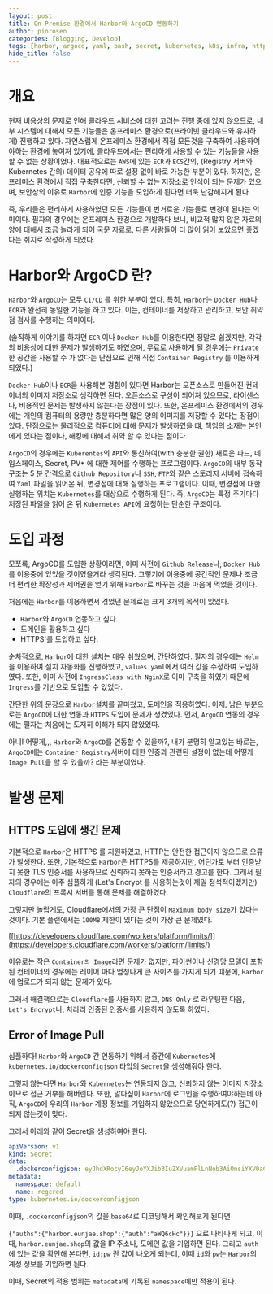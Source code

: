 ```yaml
---
layout: post
title: On-Premise 환경에서 Harbor와 ArgoCD 연동하기
author: piorosen
categories: [Blogging, Develop]
tags: [harbor, argocd, yaml, bash, secret, kubernetes, k8s, infra, https, http, secure]
hide_title: false
---
```


# 개요

현재 비용상의 문제로 인해 클라우드 서비스에 대한 고려는 진행 중에 있지 않으므로, 내부 시스템에 대해서 모든 기능들은 온프레미스 환경으로(프라이빗 클라우드와 유사하게) 진행하고 있다. 자연스럽게 온프레미스 환경에서 직접 모든것을 구축하여 사용하여야하는 환경에 놓여져 있기에, 클라우드에서는 편리하게 사용할 수 있는 기능들을 사용할 수 없는 상황이였다. 대표적으로는 `AWS`에 있는 `ECR`과 `ECS`간의, (Registry 서버와 Kubernetes 간의) 데이터 공유에 따로 설정 없이 바로 가능한 부분이 있다. 하지만, 온프레미스 환경에서 직접 구축한다면, 신뢰할 수 없는 저장소로 인식이 되는 문제가 있으며, 보안상의 이유로 `Harbor`에 인증 기능을 도입하게 된다면 더욱 난감해지게 된다.

즉, 우리들은 편리하게 사용하였던 모든 기능들이 번거로운 기능들로 변경이 된다는 의미이다. 필자의 경우에는 온프레미스 환경으로 개발하다 보니, 비교적 많지 않은 자료의 양에 대해서 조금 놀라게 되어 국문 자료로, 다른 사람들이 더 많이 읽어 보았으면 좋겠다는 취지로 작성하게 되었다.

# Harbor와 ArgoCD 란?

`Harbor`와 `ArgoCD`는 모두 `CI/CD` 를 위한 부분이 있다. 특히, `Harbor`는 `Docker Hub`나 `ECR`과 완전히 동일한 기능을 하고 있다. 이는, 컨테이너를 저장하고 관리하고, 보안 취약점 검사를 수행하는 의미이다. 

(솔직하게 이야기를 하자면 `ECR` 이나 `Docker Hub`를 이용한다면 정말로 쉽겠지만, 각각의 비용상에 대한 문제가 발생하기도 하였으며, 무료로 사용하게 될 경우에는 `Private`한 공간을 사용할 수 가 없다는 단점으로 인해 직접 `Container Registry` 를 이용하게 되었다.)

`Docker Hub`이나 `ECR`을 사용해본 경험이 있다면 Harbor는 오픈소스로 만들어진 컨테이너의 이미지 저장소로 생각하면 된다. 오픈소스로 구성이 되어져 있으므로, 라이센스나, 비용적인 문제는 발생하지 않는다는 장점이 있다. 또한, 온프레미스 환경에서의 경우에는 개인의 컴퓨터의 용량만 충분하다면 많은 양의 이미지를 저장할 수 있다는 장점이있다. 단점으로는 물리적으로 컴퓨터에 대해 문제가 발생하였을 떄, 책임의 소재는 본인에게 있다는 점이나, 해킹에 대해서 취약 할 수 있다는 점이다. 

`ArgoCD`의 경우에는 `Kuberentes`의 `API`와 통신하여(with 충분한 권한) 새로운 파드, 네임스페이스, Secret, PV* 에 대한 제어를 수행하는 프로그램이다. `ArgoCD`의 내부 동작 구조는 5 분 간격으로 `Github Repository`나 `SSH`, `FTP`와 같은 스토리지 서버에 접속하여 `Yaml` 파일을 읽어온 뒤, 변경점에 대해 실행하는 프로그램이다. 이때, 변경점에 대한 실행하는 위치는 `Kubernetes`를 대상으로 수행하게 된다. 즉, `ArgoCD`는 특정 주기마다 저장된 파일을 읽어 온 뒤 `Kubernetes API`에 요청하는 단순한 구조이다.

# 도입 과정

모쪼록, ArgoCD를 도입한 상황이라면, 이미 사전에 `Github Release`나, `Docker Hub`를 이용중에 있었을 것이였을거라 생각된다. 그렇기에 이용중에 공간적인 문제나 조금 더 편리한 확장성과 제어권을 얻기 위해 `Harbor`로 바꾸는 것을 마음에 먹었을 것이다.

처음에는 `Harbor`를 이용하면서 겪었던 문제로는 크게 3개의 목적이 있었다.
- `Harbor`와 `ArgoCD` 연동하고 싶다.
- 도메인을 활용하고 싶다
- HTTPS`를 도입하고 싶다.

순차적으로, `Harbor`에 대한 설치는 매우 쉬웠으며, 간단하였다. 필자의 경우에는 `Helm`을 이용하여 설치 자동화를 진행하였고, `values.yaml`에서 여러 값을 수정하여 도입하였다. 또한, 이미 사전에 `IngressClass with NginX`로 이미 구축을 하였기 때문에 `Ingress`를 기반으로 도입할 수 있었다.

간단한 위의 문장으로 `Harbor`설치를 끝마쳤고, 도메인을 적용하였다. 이제, 남은 부분으로는 `ArgoCD`에 대한 연동과 `HTTPS` 도입에 문제가 생겼었다. 먼저, `ArgoCD` 연동의 경우에는 필자는 처음에는 도저히 이해가 되지 않았었따.

아니! 어떻게,,, `Harbor`와 `ArgoCD`를 연동할 수 있을까?, 내가 분명히 알고있는 바로는, `ArgoCD`에는 `Container Registry`서버에 대한 인증과 관련된 설정이 없는데 어떻게 `Image Pull`을 할 수 있을까? 라는 부분이였다.

# 발생 문제

## HTTPS 도입에 생긴 문제

기본적으로 `Harbor`은 HTTPS 를 지원하였고, HTTP는 안전한 접근이지 않으므로 오류가 발생한다. 또한, 기본적으로 `Harbor`은 HTTPS를 제공하지만, 어딘가로 부터 인증받지 못한 TLS 인증서를 사용하므로 신뢰하지 못하는 인증서라고 경고를 한다. 그래서 필자의 경우에는 아주 심플하게 (Let's Encrypt 를 사용하는것이 제일 정석적이겠지만) `Cloudflare`의 프록시 서버를 통해 문제를 해결하였다.

그렇지만 놀랍게도, Cloudflare에서의 가장 큰 단점이 `Maximum body size`가 있다는 것이다. 기본 플랜에서는 `100MB` 제한이 있다는 것이 가장 큰 문제였다.

[[https://developers.cloudflare.com/workers/platform/limits/]](https://developers.cloudflare.com/workers/platform/limits/)

이유로는 작은 `Container의 Image`라면 문제가 없지만, 파이썬이나 신경망 모델이 포함된 컨테이너의 경우에는 레이어 마다 엄청나게 큰 사이즈를 가지게 되기 떄문에, `Harbor`에 업로드가 되지 않는 문제가 있다.

그래서 해결책으로는 `Cloudflare`를 사용하지 않고, `DNS Only` 로 라우팅한 다음, `Let's Encrypt`나, 차라리 인증된 인증서를 사용하지 않도록 하였다.

## Error of Image Pull

심플하다! `Harbor`와 `ArgoCD` 간 연동하기 위해서 중간에 `Kubernetes`에 `kubernetes.io/dockerconfigjson` 타입의 `Secret`을 생성해줘야 한다.

그렇지 않는다면 `Harbor`와 `Kubernetes`는 연동되지 않고, 신뢰하지 않는 이미지 저장소 이므로 접근 거부를 해버린다. 또한, 알다싶이 `Harbor`에 로그인을 수행하여야하는데 아직, `ArgoCD`에 우리의 `Harbor` 계정 정보를 기입하지 않았으므로 당연하게도(?) 접근이 되지 않는것이 맞다.

그래서 아래와 같이 Secret을 생성하여야 한다.

```yaml
apiVersion: v1
kind: Secret
data:
  .dockerconfigjson: eyJhdXRocyI6eyJoYXJib3IuZXVuamFlLnNob3AiOnsiYXV0aCI6ImFXUTZjSGMifX19
metadata:
  namespace: default
  name: regcred
type: kubernetes.io/dockerconfigjson
```

이때, `.dockerconfigjson`의 값을 `base64`로 디코딩해서 확인해보게 된다면 

`{"auths":{"harbor.eunjae.shop":{"auth":"aWQ6cHc"}}}` 으로 나타나게 되고, 이때, `harbor.eunjae.shop`의 값을 IP 주소나, 도메인 값을 기입하면 된다. 그리고 `auth`에 있는 값을 확인해 본다면, `id:pw` 란 값이 나오게 되는데, 이때 `id`와 `pw`는 `Harbor`의 계정 정보를 기입하면 된다.

이때, Secret의 적용 범위는 `metadata`에 기록된 `namespace`에만 적용이 된다.
